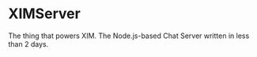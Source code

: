XIMServer
=========

The thing that powers XIM.
The Node.js-based Chat Server written in less than 2 days.
